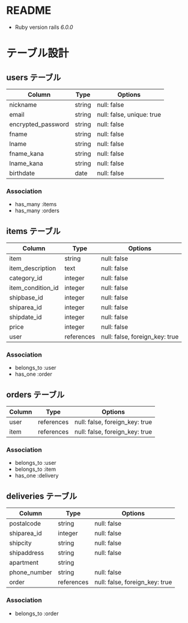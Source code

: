 # README

* Ruby version
rails _6.0.0_

# テーブル設計

## users テーブル

| Column             | Type   | Options                   |
| ------------------ | ------ | ------------------------- |
| nickname           | string | null: false               |
| email              | string | null: false, unique: true |
| encrypted_password | string | null: false               |
| fname              | string | null: false               |
| lname              | string | null: false               |
| fname_kana         | string | null: false               |
| lname_kana         | string | null: false               |
| birthdate          | date   | null: false               |

### Association

- has_many :items
- has_many :orders

## items テーブル

| Column           | Type       | Options                        |
| ---------------- | ---------- | ------------------------------ |
| item             | string     | null: false                    |
| item_description | text       | null: false                    |
| category_id      | integer    | null: false                    |
| item_condition_id| integer    | null: false                    |
| shipbase_id      | integer    | null: false                    |
| shiparea_id      | integer    | null: false                    |
| shipdate_id      | integer    | null: false                    |
| price            | integer    | null: false                    |
| user             | references | null: false, foreign_key: true |


### Association

- belongs_to :user
- has_one :order

## orders テーブル

| Column       | Type       | Options                        |
| ------------ | ---------- | ------------------------------ |
| user         | references | null: false, foreign_key: true |
| item         | references | null: false, foreign_key: true |

### Association

- belongs_to :user
- belongs_to :item
- has_one :delivery

## deliveries テーブル

| Column           | Type       | Options                        |
| ---------------- | ---------- | ------------------------------ |
| postalcode       | string     | null: false                    |
| shiparea_id      | integer    | null: false                    |
| shipcity         | string     | null: false                    |
| shipaddress      | string     | null: false                    |
| apartment        | string     |                                |
| phone_number     | string     | null: false                    |
| order            | references | null: false, foreign_key: true |

### Association

- belongs_to :order
